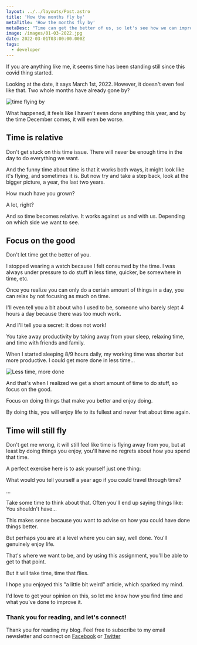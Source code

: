 ```yaml
---
layout: ../../layouts/Post.astro
title: 'How the months fly by'
metaTitle: 'How the months fly by'
metaDesc: "Time can get the better of us, so let's see how we can improve that"
image: /images/01-03-2022.jpg
date: 2022-03-01T03:00:00.000Z
tags:
  - developer
---
```


If you are anything like me, it seems time has been standing still since this covid thing started.

Looking at the date, it says March 1st, 2022.
However, it doesn't even feel like that.
Two whole months have already gone by?

![time flying by](https://media.giphy.com/media/26n6xBpxNXExDfuKc/giphy.gif)

What happened, it feels like I haven't even done anything this year, and by the time December comes, it will even be worse.

## Time is relative

Don't get stuck on this time issue. There will never be enough time in the day to do everything we want.

And the funny time about time is that it works both ways, it might look like it's flying, and sometimes it is.
But now try and take a step back, look at the bigger picture, a year, the last two years.

How much have you grown?

A lot, right?

And so time becomes relative. It works against us and with us.
Depending on which side we want to see.

## Focus on the good

Don't let time get the better of you.

I stopped wearing a watch because I felt consumed by the time. I was always under pressure to do stuff in less time, quicker, be somewhere in time, etc.

Once you realize you can only do a certain amount of things in a day, you can relax by not focusing as much on time.

I'll even tell you a bit about who I used to be, someone who barely slept 4 hours a day because there was too much work.

And I'll tell you a secret: It does not work!

You take away productivity by taking away from your sleep, relaxing time, and time with friends and family.

When I started sleeping 8/9 hours daily, my working time was shorter but more productive.
I could get more done in less time...

![Less time, more done](https://media.giphy.com/media/FcuiZUneg1YRAu1lH2/giphy.gif)

And that's when I realized we get a short amount of time to do stuff, so focus on the good.

Focus on doing things that make you better and enjoy doing.

By doing this, you will enjoy life to its fullest and never fret about time again.

## Time will still fly

Don't get me wrong, it will still feel like time is flying away from you, but at least by doing things you enjoy, you'll have no regrets about how you spend that time.

A perfect exercise here is to ask yourself just one thing:

What would you tell yourself a year ago if you could travel through time?

...

Take some time to think about that.
Often you'll end up saying things like: You shouldn't have...

This makes sense because you want to advise on how you could have done things better.

But perhaps you are at a level where you can say, well done. You'll genuinely enjoy life.

That's where we want to be, and by using this assignment, you'll be able to get to that point.

But it will take time, time that flies.

I hope you enjoyed this "a little bit weird" article, which sparked my mind.

I'd love to get your opinion on this, so let me know how you find time and what you've done to improve it.

### Thank you for reading, and let's connect!

Thank you for reading my blog. Feel free to subscribe to my email newsletter and connect on [Facebook](https://www.facebook.com/DailyDevTipsBlog) or [Twitter](https://twitter.com/DailyDevTips1)
